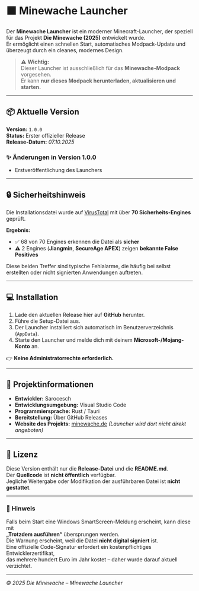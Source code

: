 # 🟧 Minewache Launcher

Der **Minewache Launcher** ist ein moderner Minecraft-Launcher, der speziell für das Projekt **Die Minewache (2025)** entwickelt wurde.  
Er ermöglicht einen schnellen Start, automatisches Modpack-Update und überzeugt durch ein cleanes, modernes Design.

> ⚠️ **Wichtig:**  
> Dieser Launcher ist ausschließlich für das **Minewache-Modpack** vorgesehen.  
> Er kann **nur dieses Modpack herunterladen, aktualisieren und starten.**

---

## 📦 Aktuelle Version

**Version:** `1.0.0`  
**Status:** Erster offizieller Release  
**Release-Datum:** *07.10.2025*

### ✨ Änderungen in Version 1.0.0
- Erstveröffentlichung des Launchers  

---

## 🔒 Sicherheitshinweis

Die Installationsdatei wurde auf [VirusTotal](https://www.virustotal.com/gui/file/b376c6586072388fc2ba9d66be0afe4eddcae7b2d3b779194bdee01b23d379fa/detection) mit über **70 Sicherheits-Engines** geprüft.

**Ergebnis:**
- ✅ 68 von 70 Engines erkennen die Datei als **sicher**  
- ⚠️ 2 Engines (**Jiangmin**, **SecureAge APEX**) zeigen **bekannte False Positives**

Diese beiden Treffer sind typische Fehlalarme, die häufig bei selbst erstellten oder nicht signierten Anwendungen auftreten.

---

## 💻 Installation

1. Lade den aktuellen Release hier auf **GitHub** herunter.  
2. Führe die Setup-Datei aus.  
3. Der Launcher installiert sich automatisch im Benutzerverzeichnis (`AppData`).  
4. Starte den Launcher und melde dich mit deinem **Microsoft-/Mojang-Konto** an.

👉 **Keine Administratorrechte erforderlich.**

---

## 📂 Projektinformationen

- **Entwickler:** Sarocesch  
- **Entwicklungsumgebung:** Visual Studio Code  
- **Programmiersprache:** Rust / Tauri  
- **Bereitstellung:** Über GitHub Releases  
- **Website des Projekts:** [minewache.de](https://minewache.de) *(Launcher wird dort nicht direkt angeboten)*

---

## 📜 Lizenz

Diese Version enthält nur die **Release-Datei** und die **README.md**.  
Der **Quellcode** ist **nicht öffentlich** verfügbar.  
Jegliche Weitergabe oder Modifikation der ausführbaren Datei ist **nicht gestattet**.

---

### 💬 Hinweis

Falls beim Start eine Windows SmartScreen-Meldung erscheint, kann diese mit  
**„Trotzdem ausführen“** übersprungen werden.  
Die Warnung erscheint, weil die Datei **nicht digital signiert** ist.  
Eine offizielle Code-Signatur erfordert ein kostenpflichtiges Entwicklerzertifikat,  
das mehrere hundert Euro im Jahr kostet – daher wurde darauf aktuell verzichtet.

---

*© 2025 Die Minewache – Minewache Launcher*
